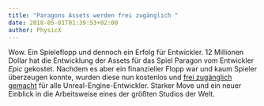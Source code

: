 ```yaml
---
title: "Paragons Assets werden frei zugänglich "
date: 2018-05-01T01:39:53+02:00
author: PhysicX
---
```

Wow. Ein Spieleflopp und dennoch ein Erfolg für Entwickler. 12 Millionen Dollar hat die Entwicklung der Assets für das Spiel Paragon vom Entwickler *Epic* gekostet. Nachdem es aber ein finanzieller Flopp war und kaum Spieler überzeugen konnte, wurden diese nun kostenlos und [frei zugänglich gemacht](https://www.unrealengine.com/en-US/paragon) für alle Unreal-Engine-Entwickler. Starker Move und ein neuer Einblick in die Arbeitsweise eines der größten Studios der Welt.